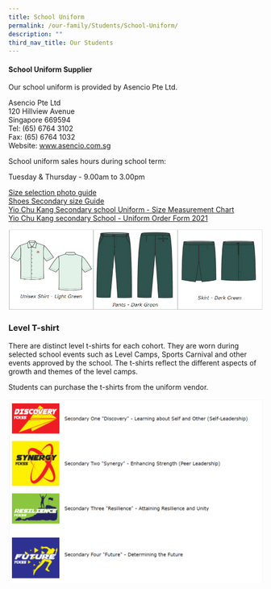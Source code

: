 ```yaml
---
title: School Uniform
permalink: /our-family/Students/School-Uniform/
description: ""
third_nav_title: Our Students
---
```

#### **School Uniform Supplier**


Our school uniform is provided by Asencio Pte Ltd.

  

Asencio Pte Ltd  
120 Hillview Avenue  
Singapore 669594  
Tel: (65) 6764 3102  
Fax: (65) 6764 1032  
Website: www.asencio.com.sg  

  

School uniform sales hours during school term:

Tuesday & Thursday - 9.00am to 3.00pm

  

[Size selection photo guide](/files/Students/School%20Uniform/Size%20selection%20photo%20guide.pdf)  
[Shoes Secondary size Guide](/files/Students/School%20Uniform/Shoes%20secondary%20size%20guide.pdf)  
[Yio Chu Kang Secondary school Uniform - Size Measurement Chart](/files/Students/School%20Uniform/Yio%20Chu%20Kang%20Sec%20size%20measurements.pdf)  
[Yio Chu Kang secondary School - Uniform Order Form 2021](/files/Students/School%20Uniform/Yio%20Chu%20Kang%20Sec%20Uniform%20Order%20Form%202021.pdf)

![](/images/Our%20Family/Students/School%20Uniform/S1.jpg)

### **Level T-shirt**


There are distinct level t-shirts for each cohort. They are worn during selected school events such as Level Camps, Sports Carnival and other events approved by the school. The t-shirts reflect the different aspects of growth and themes of the level camps.

  

Students can purchase the t-shirts from the uniform vendor.

![](/images/Our%20Family/Students/School%20Uniform/S2.png)